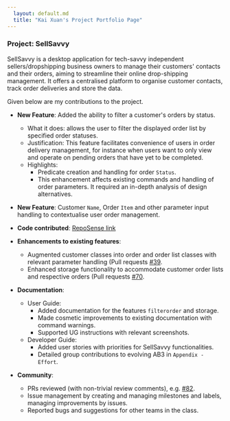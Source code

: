 ```yaml
---
  layout: default.md
  title: "Kai Xuan's Project Portfolio Page"
---
```


### Project: SellSavvy

SellSavvy is a desktop application for tech-savvy independent sellers/dropshipping business owners to manage their customers' contacts and their orders, aiming to streamline their online drop-shipping management. It offers a centralised platform to organise customer contacts, track order deliveries and store the data.

Given below are my contributions to the project.

* **New Feature**: Added the ability to filter a customer's orders by status.
  * What it does: allows the user to filter the displayed order list by specified order statuses.
  * Justification: This feature facilitates convenience of users in order delivery management, for instance when users want to only view and operate on pending orders that have yet to be completed.
  * Highlights:
    * Predicate creation and handling for order `Status`.
    * This enhancement affects existing commands and handling of order parameters. It required an in-depth analysis of design alternatives.

* **New Feature**: Customer `Name`, Order `Item` and other parameter input handling to contextualise user order management.

* **Code contributed**: [RepoSense link](https://nus-cs2103-ay2425s1.github.io/tp-dashboard/?search=&sort=groupTitle&sortWithin=title&timeframe=commit&mergegroup=&groupSelect=groupByRepos&breakdown=true&checkedFileTypes=docs~functional-code~test-code~other&since=2024-09-20&tabOpen=true&tabType=authorship&tabAuthor=kaixuan477&tabRepo=AY2425S1-CS2103T-F14a-2%2Ftp%5Bmaster%5D&authorshipIsMergeGroup=false&authorshipFileTypes=docs~functional-code~test-code&authorshipIsBinaryFileTypeChecked=false&authorshipIsIgnoredFilesChecked=false)

* **Enhancements to existing features**:
  * Augmented customer classes into order and order list classes with relevant parameter handling (Pull requests [\#39](https://github.com/AY2425S1-CS2103T-F14a-2/tp/pull/39).
  * Enhanced storage functionality to accommodate customer order lists and respective orders (Pull requests [\#70](https://github.com/AY2425S1-CS2103T-F14a-2/tp/pull/70).

* **Documentation**:
  * User Guide:
    * Added documentation for the features `filterorder` and storage.
    * Made cosmetic improvements to existing documentation with command warnings.
    * Supported UG instructions with relevant screenshots.
  * Developer Guide:
    * Added user stories with priorities for SellSavvy functionalities.
    * Detailed group contributions to evolving AB3 in `Appendix - Effort`.

* **Community**:
  * PRs reviewed (with non-trivial review comments), e.g. [\#82](https://github.com/AY2425S1-CS2103T-F14a-2/tp/pull/82).
  * Issue management by creating and managing milestones and labels, managing improvements by issues.
  * Reported bugs and suggestions for other teams in the class.